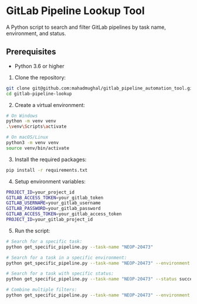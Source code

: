 # GitLab Pipeline Lookup Tool

A Python script to search and filter GitLab pipelines by task name, environment, and status.

## Prerequisites

- Python 3.6 or higher

1. Clone the repository:
```bash
git clone git@github.com:mahadmughal/gitlab_pipeline_automation_tool.git
cd gitlab-pipeline-lookup
```

2. Create a virtual environment:
```bash
# On Windows
python -m venv venv
.\venv\Scripts\activate

# On macOS/Linux
python3 -m venv venv
source venv/bin/activate
```

3. Install the required packages:
```bash
pip install -r requirements.txt
```

4. Setup environment variables:
```bash
PROJECT_ID=your_project_id
GITLAB_ACCESS_TOKEN=your_gitlab_token
GITLAB_USERNAME=your_gitlab_username
GITLAB_PASSWORD=your_gitlab_password
GITLAB_ACCESS_TOKEN=your_gitlab_access_token
PROJECT_ID=your_gitlab_project_id
```

5. Run the script:
```bash
# Search for a specific task:
python get_specific_pipeline.py --task-name "NEOP-20473"

# Search for a task in a specific environment:
python get_specific_pipeline.py --task-name "NEOP-20473" --environment production

# Search for a task with specific status:
python get_specific_pipeline.py --task-name "NEOP-20473" --status success

# Combine multiple filters:
python get_specific_pipeline.py --task-name "NEOP-20473" --environment uat --status failed
```
